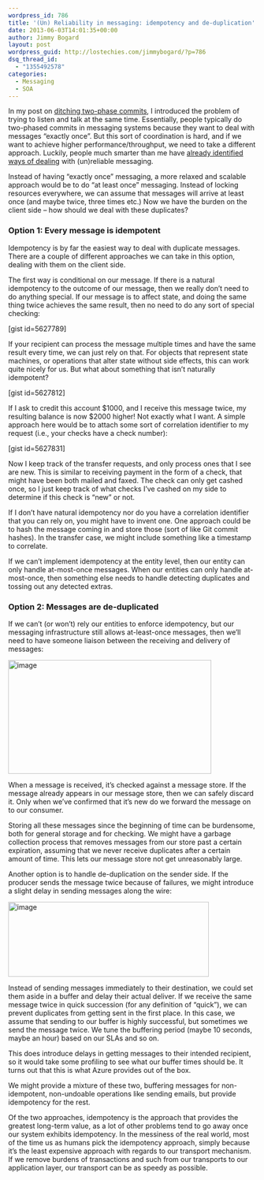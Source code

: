 ```yaml
---
wordpress_id: 786
title: '(Un) Reliability in messaging: idempotency and de-duplication'
date: 2013-06-03T14:01:35+00:00
author: Jimmy Bogard
layout: post
wordpress_guid: http://lostechies.com/jimmybogard/?p=786
dsq_thread_id:
  - "1355492578"
categories:
  - Messaging
  - SOA
---
```

In my post on [ditching two-phase commits](http://lostechies.com/jimmybogard/2013/05/09/ditching-two-phased-commits/), I introduced the problem of trying to listen and talk at the same time. Essentially, people typically do two-phased commits in messaging systems because they want to deal with messages “exactly once”. But this sort of coordination is hard, and if we want to achieve higher performance/throughput, we need to take a different approach. Luckily, people much smarter than me have [already identified ways of dealing](http://queue.acm.org/detail.cfm?id=2187821) with (un)reliable messaging.

Instead of having “exactly once” messaging, a more relaxed and scalable approach would be to do “at least once” messaging. Instead of locking resources everywhere, we can assume that messages will arrive at least once (and maybe twice, three times etc.) Now we have the burden on the client side – how should we deal with these duplicates?

### Option 1: Every message is idempotent

Idempotency is by far the easiest way to deal with duplicate messages. There are a couple of different approaches we can take in this option, dealing with them on the client side.

The first way is conditional on our message. If there is a natural idempotency to the outcome of our message, then we really don’t need to do anything special. If our message is to affect state, and doing the same thing twice achieves the same result, then no need to do any sort of special checking:

[gist id=5627789]

If your recipient can process the message multiple times and have the same result every time, we can just rely on that. For objects that represent state machines, or operations that alter state without side effects, this can work quite nicely for us. But what about something that isn’t naturally idempotent?

[gist id=5627812]

If I ask to credit this account $1000, and I receive this message twice, my resulting balance is now $2000 higher! Not exactly what I want. A simple approach here would be to attach some sort of correlation identifier to my request (i.e., your checks have a check number):

[gist id=5627831]

Now I keep track of the transfer requests, and only process ones that I see are new. This is similar to receiving payment in the form of a check, that might have been both mailed and faxed. The check can only get cashed once, so I just keep track of what checks I’ve cashed on my side to determine if this check is “new” or not.

If I don’t have natural idempotency nor do you have a correlation identifier that you can rely on, you might have to invent one. One approach could be to hash the message coming in and store those (sort of like Git commit hashes). In the transfer case, we might include something like a timestamp to correlate.

If we can’t implement idempotency at the entity level, then our entity can only handle at-most-once messages. When our entities can only handle at-most-once, then something else needs to handle detecting duplicates and tossing out any detected extras.

### Option 2: Messages are de-duplicated

If we can’t (or won’t) rely our entities to enforce idempotency, but our messaging infrastructure still allows at-least-once messages, then we’ll need to have someone liaison between the receiving and delivery of messages:

[<img title="image" style="border-left-width: 0px; border-right-width: 0px; background-image: none; border-bottom-width: 0px; padding-top: 0px; padding-left: 0px; display: inline; padding-right: 0px; border-top-width: 0px" border="0" alt="image" src="http://lostechies.com/jimmybogard/files/2013/06/image_thumb.png" width="412" height="231" />](http://lostechies.com/jimmybogard/files/2013/06/image.png)

When a message is received, it’s checked against a message store. If the message already appears in our message store, then we can safely discard it. Only when we’ve confirmed that it’s new do we forward the message on to our consumer.

Storing all these messages since the beginning of time can be burdensome, both for general storage and for checking. We might have a garbage collection process that removes messages from our store past a certain expiration, assuming that we never receive duplicates after a certain amount of time. This lets our message store not get unreasonably large.

Another option is to handle de-duplication on the sender side. If the producer sends the message twice because of failures, we might introduce a slight delay in sending messages along the wire:

[<img title="image" style="border-left-width: 0px; border-right-width: 0px; background-image: none; border-bottom-width: 0px; padding-top: 0px; padding-left: 0px; display: inline; padding-right: 0px; border-top-width: 0px" border="0" alt="image" src="http://lostechies.com/jimmybogard/files/2013/06/image_thumb1.png" width="407" height="152" />](http://lostechies.com/jimmybogard/files/2013/06/image1.png)

Instead of sending messages immediately to their destination, we could set them aside in a buffer and delay their actual deliver. If we receive the same message twice in quick succession (for any definition of “quick”), we can prevent duplicates from getting sent in the first place. In this case, we assume that sending to our buffer is highly successful, but sometimes we send the message twice. We tune the buffering period (maybe 10 seconds, maybe an hour) based on our SLAs and so on.

This does introduce delays in getting messages to their intended recipient, so it would take some profiling to see what our buffer times should be. It turns out that this is what Azure provides out of the box.

We might provide a mixture of these two, buffering messages for non-idempotent, non-undoable operations like sending emails, but provide idempotency for the rest.

Of the two approaches, idempotency is the approach that provides the greatest long-term value, as a lot of other problems tend to go away once our system exhibits idempotency. In the messiness of the real world, most of the time us as humans pick the idempotency approach, simply because it’s the least expensive approach with regards to our transport mechanism. If we remove burdens of transactions and such from our transports to our application layer, our transport can be as speedy as possible.